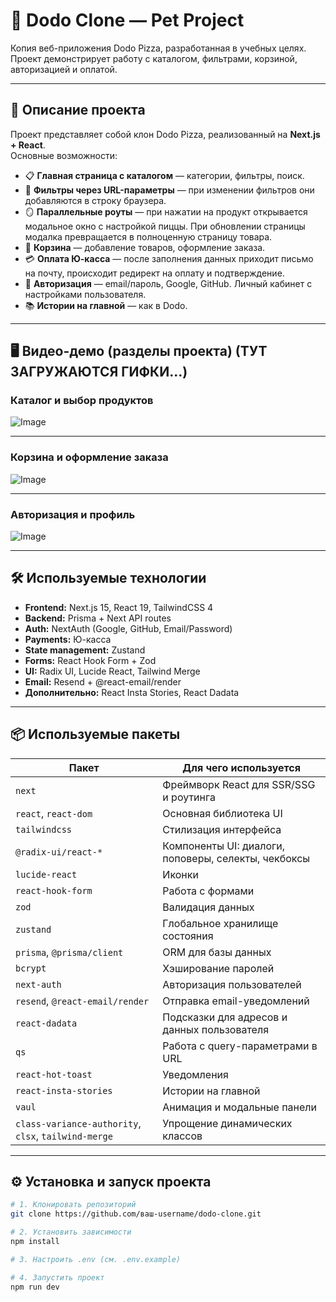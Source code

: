 # 🍕 Dodo Clone — Pet Project

Копия веб-приложения Dodo Pizza, разработанная в учебных целях.  
Проект демонстрирует работу с каталогом, фильтрами, корзиной, авторизацией и оплатой.

---

## 🚀 Описание проекта

Проект представляет собой клон Dodo Pizza, реализованный на **Next.js + React**.  
Основные возможности:

- 📋 **Главная страница с каталогом** — категории, фильтры, поиск.
- 🔗 **Фильтры через URL-параметры** — при изменении фильтров они добавляются в строку браузера.
- 🪞 **Параллельные роуты** — при нажатии на продукт открывается модальное окно с настройкой пиццы. При обновлении страницы модалка превращается в полноценную страницу товара.
- 🛒 **Корзина** — добавление товаров, оформление заказа.
- 💳 **Оплата Ю-касса** — после заполнения данных приходит письмо на почту, происходит редирект на оплату и подтверждение.
- 👤 **Авторизация** — email/пароль, Google, GitHub. Личный кабинет с настройками пользователя.
- 📚 **Истории на главной** — как в Dodo.

---

## 🖥️ Видео-демо (разделы проекта) (ТУТ ЗАГРУЖАЮТСЯ ГИФКИ...)

### Каталог и выбор продуктов
![Image](https://github.com/user-attachments/assets/75d63c4f-728c-439f-a53f-4686ae53a643)

---
### Корзина и оформление заказа
![Image](https://github.com/user-attachments/assets/4a2a0b1b-ca76-4c89-bb4b-39ca58d9fd29)

---
### Авторизация и профиль
![Image](https://github.com/user-attachments/assets/1d00f673-b7ec-4a71-a19c-438e19414bcb)

---

## 🛠️ Используемые технологии

- **Frontend:** Next.js 15, React 19, TailwindCSS 4
- **Backend:** Prisma + Next API routes
- **Auth:** NextAuth (Google, GitHub, Email/Password)
- **Payments:** Ю-касса
- **State management:** Zustand
- **Forms:** React Hook Form + Zod
- **UI:** Radix UI, Lucide React, Tailwind Merge
- **Email:** Resend + @react-email/render
- **Дополнительно:** React Insta Stories, React Dadata

---

## 📦 Используемые пакеты

| Пакет                                                | Для чего используется                               |
| ---------------------------------------------------- | --------------------------------------------------- |
| `next`                                               | Фреймворк React для SSR/SSG и роутинга              |
| `react`, `react-dom`                                 | Основная библиотека UI                              |
| `tailwindcss`                                        | Стилизация интерфейса                               |
| `@radix-ui/react-*`                                  | Компоненты UI: диалоги, поповеры, селекты, чекбоксы |
| `lucide-react`                                       | Иконки                                              |
| `react-hook-form`                                    | Работа с формами                                    |
| `zod`                                                | Валидация данных                                    |
| `zustand`                                            | Глобальное хранилище состояния                      |
| `prisma`, `@prisma/client`                           | ORM для базы данных                                 |
| `bcrypt`                                             | Хэширование паролей                                 |
| `next-auth`                                          | Авторизация пользователей                           |
| `resend`, `@react-email/render`                      | Отправка email-уведомлений                          |
| `react-dadata`                                       | Подсказки для адресов и данных пользователя         |
| `qs`                                                 | Работа с query-параметрами в URL                    |
| `react-hot-toast`                                    | Уведомления                                         |
| `react-insta-stories`                                | Истории на главной                                  |
| `vaul`                                               | Анимация и модальные панели                         |
| `class-variance-authority`, `clsx`, `tailwind-merge` | Упрощение динамических классов                      |

---

## ⚙️ Установка и запуск проекта

```bash
# 1. Клонировать репозиторий
git clone https://github.com/ваш-username/dodo-clone.git

# 2. Установить зависимости
npm install

# 3. Настроить .env (см. .env.example)

# 4. Запустить проект
npm run dev
```
